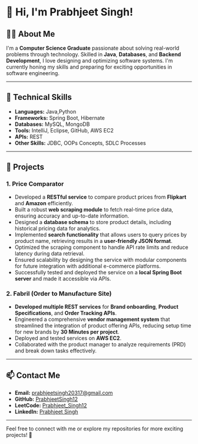# 👋 Hi, I'm Prabhjeet Singh!  


## 👨‍💻 About Me  
I'm a **Computer Science Graduate** passionate about solving real-world problems through technology. Skilled in **Java**, **Databases**, and **Backend Development**, I love designing and optimizing software systems. I'm currently honing my skills and preparing for exciting opportunities in software engineering.

---



## 🔧 Technical Skills  
- **Languages:** Java,Python
- **Frameworks:** Spring Boot, Hibernate  
- **Databases:** MySQL, MongoDB  
- **Tools:** IntelliJ, Eclipse, GitHub, AWS EC2  
- **APIs:** REST  
- **Other Skills:** JDBC, OOPs Concepts, SDLC Processes  

---

## 🌟 Projects  

### **1. Price Comparator**  
- Developed a **RESTful service** to compare product prices from **Flipkart** and **Amazon** efficiently.  
- Built a robust **web scraping module** to fetch real-time price data, ensuring accuracy and up-to-date information.  
- Designed a **database schema** to store product details, including historical pricing data for analytics.  
- Implemented **search functionality** that allows users to query prices by product name, retrieving results in a **user-friendly JSON format**.  
- Optimized the scraping component to handle API rate limits and reduce latency during data retrieval.  
- Ensured scalability by designing the service with modular components for future integration with additional e-commerce platforms.  
- Successfully tested and deployed the service on a **local Spring Boot server** and made it accessible via APIs.

### **2. Fabril (Order to Manufacture Site)**  
- **Developed multiple REST services** for **Brand onboarding**, **Product Specifications**, and **Order Tracking APIs**.  
- Engineered a comprehensive **vendor management system** that streamlined the integration of product offering APIs, reducing setup time for new brands by **30 Minutes per project**.  
- Deployed and tested services on **AWS EC2**.  
- Collaborated with the product manager to analyze requirements (PRD) and break down tasks effectively.


---



## 📫 Contact Me  
- **Email:** [prabhjeetsingh20317@gmail.com](mailto:prabhjeetsingh20317@gmail.com)  
- **GitHub:** [PrabhjeetSingh12](https://github.com/PrabhjeetSingh12)  
- **LeetCode:** [Prabhjeet_Singh12](https://leetcode.com/u/Prabhjeet_Singh12)  
- **LinkedIn:** [Prabhjeet Singh](https://linkedin.com/in/prabhjeet-singh-2055911ab)  

---

Feel free to connect with me or explore my repositories for more exciting projects! 🚀


<!--
**PrabhjeetSingh12/PrabhjeetSingh12** is a ✨ _special_ ✨ repository because its `README.md` (this file) appears on your GitHub profile.

Here are some ideas to get you started:

- 🔭 I’m currently working on ...
- 🌱 I’m currently learning ...
- 👯 I’m looking to collaborate on ...
- 🤔 I’m looking for help with ...
- 💬 Ask me about ...
- 📫 How to reach me: ...
- 😄 Pronouns: ...
- ⚡ Fun fact: ...
-->
